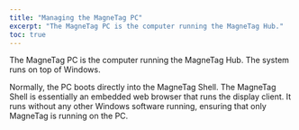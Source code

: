 ```yaml
---
title: "Managing the MagneTag PC"
excerpt: "The MagneTag PC is the computer running the MagneTag Hub."
toc: true
---
```


The MagneTag PC is the computer running the MagneTag Hub. The system runs on top of Windows.

Normally, the PC boots directly into the MagneTag Shell. The MagneTag Shell is essentially an embedded web browser that runs the display client. It runs without any other Windows software running, ensuring that only MagneTag is running on the PC.
